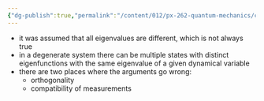 ```yaml
---
{"dg-publish":true,"permalink":"/content/012/px-262-quantum-mechanics/c-the-basic-postulates/px-262-c9a-degeneracy/"}
---
```


- it was assumed that all eigenvalues are different, which is not always true
- in a degenerate system there can be multiple states with distinct eigenfunctions with the same eigenvalue of a given dynamical variable
- there are two places where the arguments go wrong:
	- orthogonality
	- compatibility of measurements
